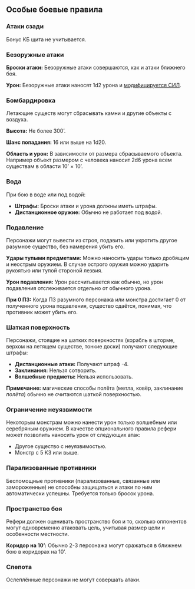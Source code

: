 ## Особые боевые правила

### Атаки сзади

Бонус КБ щита не учитывается.

### Безоружные атаки

**Броски атаки:** Безоружные атаки совершаются, как и атаки ближнего боя.

**Урон:** Безоружные атаки наносят 1d2 урона и [модифицируется СИЛ](/characters/attributes/ability-scores.md#modifikatory-sily).

### Бомбардировка

Летающие существ могут сбрасывать камни и другие объекты с воздуха.

**Высота:** Не более 300’.

**Шанс попадания:** 16 или выше на 1d20.

**Область и урон:** В зависимости от размера сбрасываемого объекта. Например объект размером с человека наносит 2d6 урона всем существам в области 10’ × 10’.

### Вода

При бою в воде или под водой:

- **Штрафы:** Броски атаки и урона должны иметь штрафы.
- **Дистанционное оружие:** Обычно не работает под водой.

### Подавление

Персонажи могут вывести из строя, подавить или укротить другое разумное существо, без намерения убить его.

**Удары тупыми предметами:** Можно наносить удары только дробящим и неострым оружием. В случае острого оружия можно ударить рукоятью или тупой стороной лезвия.

**Урон подавления:** Урон рассчитывается как обычно, но урон подавления отслеживается отдельно от обычного урона.

**При 0 ПЗ:** Когда ПЗ разумного персонажа или монстра достигает 0 от полученного урона подавления, существо сдаётся, понимая, что противник может убить его.

### Шаткая поверхность

Персонажи, стоящие на шатких поверхностях (корабль в шторме, верхом на летящем существе, тонкие доски) получают следующие штрафы:

- **Дистанционные атаки:** Получают штраф -4.
- **Заклинания:** Нельзя сотворить.
- **Волшебные предметы:** Нельзя использовать.

**Примечание:** магические способы полёта (метла, ковёр, заклинание _полёта_) обычно не считаются шаткой поверхностью.

### Ограничение неуязвимости

Некоторым монстрам можно нанести урон только волшебным или серебряным оружием. В качестве опционального правила рефери может позволить наносить урон от следующих атак:

- Другое существо с неуязвимостью.
- Монстр с 5 КЗ или выше.

### Парализованные противники

Беспомощные противники (парализованные, связанные или замороженные) не способны защищаться и атаки по ним автоматически успешны. Требуется только бросок урона.

### Пространство боя

Рефери должен оценивать пространство боя и то, сколько оппонентов могут одновременно атаковать цель, учитывая размер цели и особенности местности.

**Коридор на 10’:** Обычно 2-3 персонажа могут сражаться в ближнем бою в коридорах на 10’.

### Слепота

Ослеплённые персонажи не могут совершать атаки.
